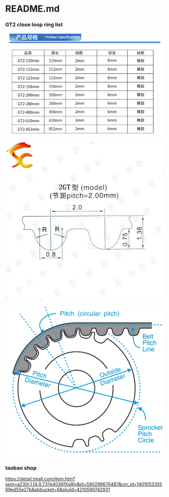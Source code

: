 # README.md

### GT2 close loop ring list
![](docs/O1CN01H25iKj1K0l2666nch_!!2202653591102.jpg)

![](docs/O1CN01EmqVXF1bRBKSYrj92_!!699483461.jpg)

![](docs/Timing_Belt_Pulley_Pitch_Diameter_and_Outside_Diameter.jpg)

### taobao shop
https://detail.tmall.com/item.htm?spm=a230r.1.14.9.737e4036fXq9ly&id=590299670487&cm_id=140105335569ed55e27b&abbucket=6&skuId=4210590742931